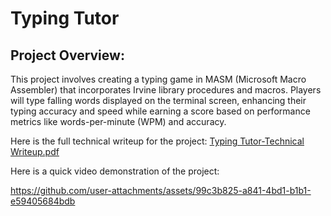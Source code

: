 # Typing Tutor

## Project Overview:
This project involves creating a typing game in MASM (Microsoft Macro Assembler) that incorporates Irvine library procedures and macros. Players will type falling words displayed on the terminal screen, enhancing their typing accuracy and speed while earning a score based on performance metrics like words-per-minute (WPM) and accuracy.

Here is the full technical writeup for the project:
[Typing Tutor-Technical Writeup.pdf](https://github.com/user-attachments/files/18243882/Typing.Tutor-Technical.Writeup.pdf)

Here is a quick video demonstration of the project:

https://github.com/user-attachments/assets/99c3b825-a841-4bd1-b1b1-e59405684bdb

